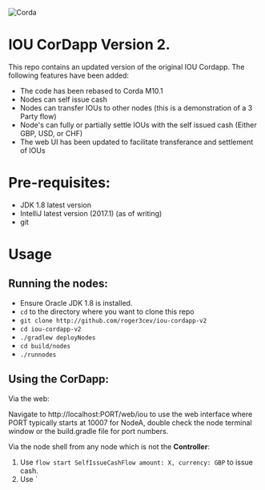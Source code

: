 ![Corda](https://www.corda.net/wp-content/uploads/2016/11/fg005_corda_b.png)

# IOU CorDapp Version 2.

This repo contains an updated version of the original IOU Cordapp. The following features have been added:

* The code has been rebased to Corda M10.1
* Nodes can self issue cash
* Nodes can transfer IOUs to other nodes (this is a demonstration of a 3 Party flow)
* Node's can fully or partially settle IOUs with the self issued cash (Either GBP, USD, or CHF)
* The web UI has been updated to facilitate transferance and settlement of IOUs

# Pre-requisites:
  
* JDK 1.8 latest version
* IntelliJ latest version (2017.1) (as of writing)
* git

# Usage

## Running the nodes:

* Ensure Oracle JDK 1.8 is installed.
* `cd` to the directory where you want to clone this repo
* `git clone http://github.com/roger3cev/iou-cordapp-v2`
* `cd iou-cordapp-v2`
* `./gradlew deployNodes`
* `cd build/nodes`
* `./runnodes`

## Using the CorDapp:

Via the web: 

Navigate to http://localhost:PORT/web/iou to use the web interface where PORT typically starts at 10007 for NodeA, double check the node terminal window or the build.gradle file for port numbers.

Via the node shell from any node which is not the **Controller**: 

1. Use `flow start SelfIssueCashFlow amount: X, currency: GBP` to issue cash.
2. Use `
